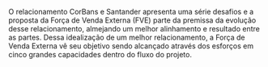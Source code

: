 O relacionamento CorBans e Santander apresenta uma série desafios e a proposta da Força de Venda Externa (FVE) parte da premissa da evolução desse relacionamento, almejando um melhor alinhamento e resultado entre as partes. Dessa idealização de um melhor relacionamento, a Força de Venda Externa vê seu objetivo sendo alcançado através dos esforços em cinco grandes capacidades dentro do fluxo do projeto.
